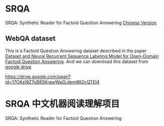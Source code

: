 # SRQA
SRQA: Synthetic Reader for Factoid Question Answering
 [Chinese Version](#srqa中文机器阅读理解项目)
## WebQA dataset
This is a Factoid Question Answering dataset described in the paper [Dataset and Neural Recurrent Sequence Labeling Model for Open-Domain Factoid Question Answering](https://arxiv.org/abs/1607.06275). And we can download this dataset from [google drive](https://drive.google.com/file/d/1P6Asn8LPECGXCuIjfWci_NYJsdNYP1m7/view?usp=sharing).

https://drive.google.com/open?id=17OAzI9Z7sB8SKrawWa0Ldem862cQTEI4




# SRQA 中文机器阅读理解项目
SRQA: Synthetic Reader for Factoid Question Answering
